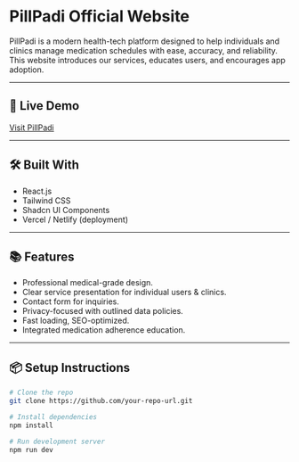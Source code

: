 # PillPadi Official Website

PillPadi is a modern health-tech platform designed to help individuals and clinics manage medication schedules with ease, accuracy, and reliability. This website introduces our services, educates users, and encourages app adoption.

---

## 🚀 Live Demo

[Visit PillPadi](https://your-live-site-url.com)

---

## 🛠️ Built With

- React.js
- Tailwind CSS 
- Shadcn UI Components
- Vercel / Netlify (deployment)
---

## 📚 Features

- Professional medical-grade design.
- Clear service presentation for individual users & clinics.
- Contact form for inquiries.
- Privacy-focused with outlined data policies.
- Fast loading, SEO-optimized.
- Integrated medication adherence education.

---

## 📦 Setup Instructions

```bash
# Clone the repo
git clone https://github.com/your-repo-url.git

# Install dependencies
npm install

# Run development server
npm run dev

